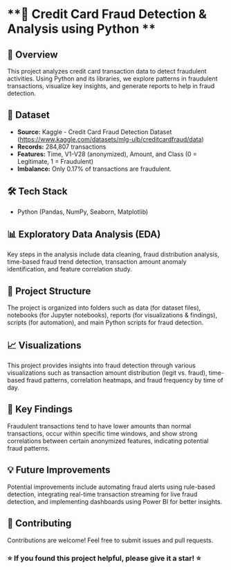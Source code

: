 # **🚀 Credit Card Fraud Detection & Analysis using Python **  

## **📌 Overview**  
This project analyzes credit card transaction data to detect fraudulent activities. Using Python and its libraries, we explore patterns in fraudulent transactions, visualize key insights, and generate reports to help in fraud detection.  

## **📂 Dataset**  
- **Source:** Kaggle - Credit Card Fraud Detection Dataset  (https://www.kaggle.com/datasets/mlg-ulb/creditcardfraud/data)
- **Records:** 284,807 transactions  
- **Features:** Time, V1-V28 (anonymized), Amount, and Class (0 = Legitimate, 1 = Fraudulent)  
- **Imbalance:** Only 0.17% of transactions are fraudulent.  

## **🛠 Tech Stack**  
- Python (Pandas, NumPy, Seaborn, Matplotlib)   

## **📊 Exploratory Data Analysis (EDA)**  
Key steps in the analysis include data cleaning, fraud distribution analysis, time-based fraud trend detection, transaction amount anomaly identification, and feature correlation study.  

## **📌 Project Structure**  
The project is organized into folders such as data (for dataset files), notebooks (for Jupyter notebooks), reports (for visualizations & findings), scripts (for automation), and main Python scripts for fraud detection.  

## **📈 Visualizations**  
This project provides insights into fraud detection through various visualizations such as transaction amount distribution (legit vs. fraud), time-based fraud patterns, correlation heatmaps, and fraud frequency by time of day.   

## **🎯 Key Findings**  
Fraudulent transactions tend to have lower amounts than normal transactions, occur within specific time windows, and show strong correlations between certain anonymized features, indicating potential fraud patterns.  

## **💡 Future Improvements**  
Potential improvements include automating fraud alerts using rule-based detection, integrating real-time transaction streaming for live fraud detection, and implementing dashboards using Power BI for better insights.  

## **🤝 Contributing**  
Contributions are welcome! Feel free to submit issues and pull requests.    

### **⭐ If you found this project helpful, please give it a star! ⭐**

